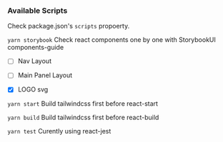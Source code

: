 ### Available Scripts 
Check package.json's `scripts` propoerty.

`yarn storybook` 
Check react components one by one with StorybookUI components-guide

- [ ] Nav Layout
- [ ] Main Panel Layout
- [x] LOGO svg


`yarn start`
Build tailwindcss first before react-start

`yarn build`
Build tailwindcss first before react-build

`yarn test`
Curently using react-jest
